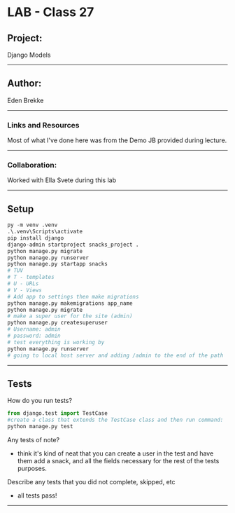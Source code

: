 # LAB - Class 27


## Project:

Django Models

___

## Author:

Eden Brekke
___


### Links and Resources

Most of what I've done here was from the Demo JB provided during lecture.
___

### Collaboration:

Worked with Ella Svete during this lab
___


## Setup

```python
py -m venv .venv
.\.venv\Scripts\activate
pip install django
django-admin startproject snacks_project .
python manage.py migrate
python manage.py runserver
python manage.py startapp snacks
# TUV 
# T - templates
# U - URLs
# V - Views 
# Add app to settings then make migrations
python manage.py makemigrations app_name
python manage.py migrate
# make a super user for the site (admin)
python manage.py createsuperuser
# Username: admin
# password: admin
# test everything is working by 
python manage.py runserver
# going to local host server and adding /admin to the end of the path
```
___


## Tests

How do you run tests?
```python
from django.test import TestCase
#create a class that extends the TestCase class and then run command:
python manage.py test
```

Any tests of note?

* think it's kind of neat that you can create a user in the test and have them add a snack, and all the fields necessary for the rest of the tests purposes. 

Describe any tests that you did not complete, skipped, etc
* all tests pass!

___